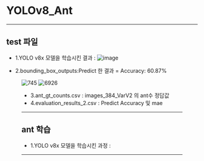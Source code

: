 # YOLOv8_Ant
---
## test 파일 
- 1.YOLO v8x 모델을 학습시킨 결과 : 
![image](https://github.com/user-attachments/assets/bf80b9a1-a411-4cd4-9c9b-f15c92496d1c)

- 2.bounding_box_outputs:Predict 한 결과 = Accuracy: 60.87%
<figure class="half">
  
  ![745](https://github.com/user-attachments/assets/0284812a-9ba7-49c1-8a27-17b768aba585)
  ![6926](https://github.com/user-attachments/assets/6309a0a2-48f8-458d-b28a-38587148c4e7)

  
- 3.ant_gt_counts.csv : images_384_VarV2 의 ant수 정답값 
- 4.evaluation_results_2.csv : Predict Accuracy 및 mae
---
## ant 학습
- 1.YOLO v8x 모델을 학습시킨 과정 :
---
